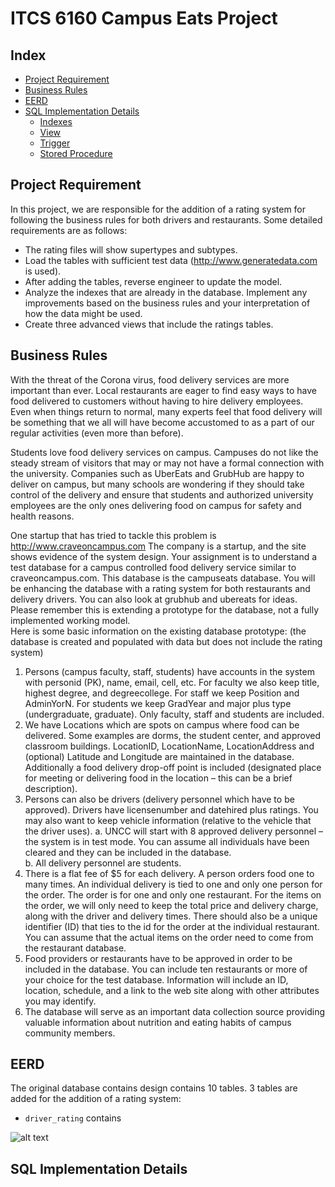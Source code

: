 # ITCS 6160 Campus Eats Project

## Index
* [Project Requirement](#project-requirement)
* [Business Rules](#business-rules)
* [EERD](#eerd)
* [SQL Implementation Details](#sql-implementation-details)
	* [Indexes](#indexes)
	* [View](#view)
	* [Trigger](#trigger)
	* [Stored Procedure](#stored-procedure)

## Project Requirement
In this project, we are responsible for the addition of a rating system for following the business rules for both drivers and restaurants. Some detailed requirements are as follows:
* The rating files will show supertypes and subtypes. 
* Load the tables with sufficient test data (http://www.generatedata.com is used).
* After adding the tables, reverse engineer to update the model.
* Analyze the indexes that are already in the database. Implement any improvements based on the business rules and your interpretation of how the data might be used.
* Create three advanced views that include the ratings tables.


## Business Rules
With the threat of the Corona virus, food delivery services are more important than ever.  Local restaurants are eager to find easy ways to have food delivered to customers without having to hire delivery employees. Even when things return to normal, many experts feel that food delivery will be something that we all will have become accustomed to as a part of our regular activities (even more than before).  

Students love food delivery services on campus.  Campuses do not like the steady stream of visitors that may or may not have a formal connection with the university.  Companies such as UberEats and GrubHub are happy to deliver on campus, but many schools are wondering if they should take control of the delivery and ensure that students and authorized university employees are the only ones delivering food on campus for safety and health reasons.

One startup that has tried to tackle this problem is http://www.craveoncampus.com
The company is a startup, and the site shows evidence of the system design.  Your assignment is to understand a test database for a campus controlled food delivery service similar to craveoncampus.com.  This database is the campuseats database.  You will be enhancing the database with a rating system for both restaurants and delivery drivers.  You can also look at grubhub and ubereats for ideas.  Please remember this is extending a prototype for the database, not a fully implemented working model.   
Here is some basic information on the existing database prototype: (the database is created and populated with data but does not include the rating system)
1)	Persons (campus faculty, staff, students) have accounts in the system with personid (PK), name, email, cell, etc.  For faculty we also keep title, highest degree, and degreecollege.  For staff we keep Position and AdminYorN.  For students we keep GradYear and major plus type (undergraduate, graduate).  Only faculty, staff and students are included.
2)	We have Locations which are spots on campus where food can be delivered.  Some examples are dorms, the student center, and approved classroom buildings.  LocationID, LocationName, LocationAddress and (optional) Latitude and Longitude are maintained in the database. Additionally a food delivery drop-off point is included (designated place for meeting or delivering food in the location – this can be a brief description).
3)	Persons can also be drivers (delivery personnel which have to be approved). Drivers have licensenumber and datehired plus ratings. You may also want to keep vehicle information (relative to the vehicle that the driver uses).
a.	UNCC will start with 8 approved delivery personnel – the system is in test mode.  You can assume all individuals have been cleared and they can be included in the database.  
b.	All delivery personnel are students.
4)	There is a flat fee of $5 for each delivery.  A person orders food one to many times.  An individual delivery is tied to one and only one person for the order.  The order is for one and only one restaurant.  For the items on the order, we will only need to keep the total price and delivery charge, along with the driver and delivery times.  There should also be a unique identifier (ID) that ties to the id for the order at the individual restaurant.  You can assume that the actual items on the order need to come from the restaurant database.
5)	Food providers or restaurants have to be approved in order to be included in the database.  You can include ten restaurants or more of your choice for the test database.  Information will include an ID, location, schedule, and a link to the web site along with other attributes you may identify.
6)	The database will serve as an important data collection source providing valuable information about nutrition and eating habits of campus community members.

## EERD
The original database contains design contains 10 tables. 3 tables are added for the addition of a rating system:
* `driver_rating` contains 

![alt text](https://github.com/YikeLi-DS/ITCS-6160-Database-System/blob/main/imgs/EERD.png)

## SQL Implementation Details
